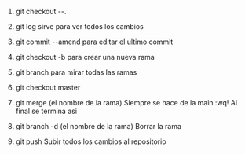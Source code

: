 
1. git checkout --.   
2. git log   sirve para ver todos los cambios
3. git commit --amend   para editar el ultimo commit

4. git checkout -b    para crear una nueva rama
5. git branch   para mirar todas las ramas
6. git checkout master

7. git merge  (el nombre de la rama) Siempre se hace de la main
:wq!    Al final se termina asi 

8. git branch -d (el nombre de la rama)     Borrar la rama

9. git push      Subir todos los cambios al repositorio